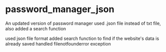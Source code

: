 # password_manager_json
An updated version of password manager used .json file instead of txt file, also added a search function

used json file format
added search function to find if the website's data is already saved
handled filenotfounderror exception
